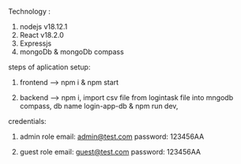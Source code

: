 Technology : 
  1. nodejs v18.12.1
  2. React v18.2.0
  2. Expressjs
  4. mongoDb & mongoDb compass

  steps of aplication setup:
   1. frontend --> npm i & npm start

   2. backend --> npm i, import csv file from logintask file into mngodb compass, db name login-app-db
       & npm run dev,


credentials:
1. admin role 
email: admin@test.com
password: 123456AA

2. guest role 
email: guest@test.com
password: 123456AA
